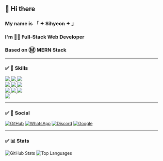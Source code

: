 ## 👋 Hi there
### My name is 「 ✦ Sihyeon ✦ 」
### I'm 👨‍💻 Full-Stack Web Developer
### Based on Ⓜ MERN Stack

---

### ✅ 🚀 Skills
<a href="http://">
<img src="https://img.shields.io/badge/HTML-239120?style=for-the-badge&logo=html5&logoColor=white" />
<img src="https://img.shields.io/badge/CSS-239120?style=for-the-badge&logo=css3&logoColor=white" />
<img src="https://img.shields.io/badge/JavaScript-F7DF1E?style=for-the-badge&logo=javascript&logoColor=white" /><br>
<img src="https://img.shields.io/badge/React-20232A?style=for-the-badge&logo=react&logoColor=61DAFB" />
<img src="https://img.shields.io/badge/Node.js-43853D?style=for-the-badge&logo=node.js&logoColor=white" />
<img src="https://img.shields.io/badge/Express-404D59?style=for-the-badge&logo=express&logoColor=white" /><br>
<img src="https://img.shields.io/badge/MongoDB-4EA94B?style=for-the-badge&logo=mongodb&logoColor=white" />
<img src="https://img.shields.io/badge/Bootstrap-563D7C?style=for-the-badge&logo=bootstrap&logoColor=white" />
<img src="https://img.shields.io/badge/VS%20Code-0078D4?style=for-the-badge&logo=visual-studio-code&logoColor=white" /><br>
<img src="https://img.shields.io/badge/JSON%20Web%20Tokens-323330?style=for-the-badge&logo=json-web-tokens&logoColor=pink" />
</a>

---

### ✅ 👨 Social
[![GitHub](https://img.shields.io/badge/GitHub-100000?style=for-the-badge&logo=github&logoColor=white)](https://github.com/wprkftlgus)
[![WhatsApp](https://img.shields.io/badge/WhatsApp-25D366?style=for-the-badge&logo=whatsapp&logoColor=white)](https://wa.me/your-number)
[![Discord](https://img.shields.io/badge/Discord-7289DA?style=for-the-badge&logo=discord&logoColor=white)](https://discord.com/users/your-id)
[![Google](https://img.shields.io/badge/Google-4285F4?style=for-the-badge&logo=google&logoColor=white)](mailto:your-email@gmail.com)

----

### ✅ 📊 Stats
![GitHub Stats](https://github-readme-stats.vercel.app/api?username=wprkftlgus&count_private=true&show_icons=true&theme=dark)
![Top Languages](https://github-readme-stats.vercel.app/api/top-langs/?username=wprkftlgus&theme=dark)
